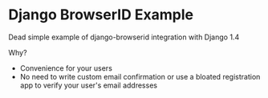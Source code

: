 # Django BrowserID Example

Dead simple example of django-browserid integration with Django 1.4

Why?

* Convenience for your users
* No need to write custom email confirmation or use a bloated registration app to verify your user's email addresses
